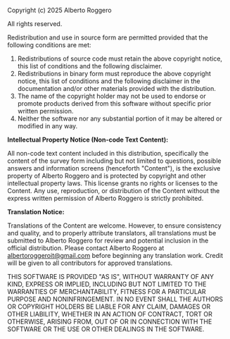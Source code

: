 Copyright (c) 2025 Alberto Roggero

All rights reserved.

Redistribution and use in source form are permitted provided that the following conditions are met:

1. Redistributions of source code must retain the above copyright notice, this list of conditions and the following disclaimer.
2. Redistributions in binary form must reproduce the above copyright notice, this list of conditions and the following disclaimer in the documentation and/or other materials provided with the distribution.
3. The name of the copyright holder may not be used to endorse or promote products derived from this software without specific prior written permission.
4. Neither the software nor any substantial portion of it may be altered or modified in any way.

  **Intellectual Property Notice (Non-code Text Content):**

All non-code text content included in this distribution, specifically the content of the survey form including but not limited to questions, possible answers and information screens (henceforth "Content"), is the exclusive property of Alberto Roggero and is protected by copyright and other intellectual property laws.
This license grants no rights or licenses to the Content. Any use, reproduction, or distribution of the Content without the express written permission of Alberto Roggero is strictly prohibited.

  **Translation Notice:**

Translations of the Content are welcome.  However, to ensure consistency and quality, and to properly attribute translators, all translations must be submitted to Alberto Roggero for review and potential inclusion in the official distribution.  Please contact Alberto Roggero at albertoroggeroit@gmail.com before beginning any translation work.  Credit will be given to all contributors for approved translations.


THIS SOFTWARE IS PROVIDED "AS IS", WITHOUT WARRANTY OF ANY KIND, EXPRESS OR
IMPLIED, INCLUDING BUT NOT LIMITED TO THE WARRANTIES OF MERCHANTABILITY,
FITNESS FOR A PARTICULAR PURPOSE AND NONINFRINGEMENT. IN NO EVENT SHALL THE
AUTHORS OR COPYRIGHT HOLDERS BE LIABLE FOR ANY CLAIM, DAMAGES OR OTHER
LIABILITY, WHETHER IN AN ACTION OF CONTRACT, TORT OR OTHERWISE, ARISING FROM,
OUT OF OR IN CONNECTION WITH THE SOFTWARE OR THE USE OR OTHER DEALINGS IN THE
SOFTWARE.
